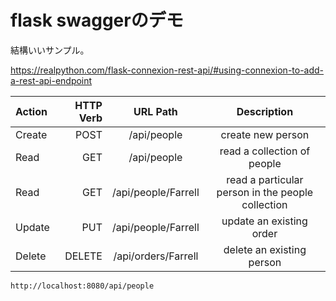 

# flask swaggerのデモ

結構いいサンプル。    

https://realpython.com/flask-connexion-rest-api/#using-connexion-to-add-a-rest-api-endpoint

    


| Action | HTTP Verb | URL Path | Description |
|:-----------|------------:|:------------:|:------------:|
| Create | POST   | /api/people           | create new person |
| Read   | GET    | /api/people           | read a collection of people |
| Read   | GET    | /api/people/Farrell   | read a particular person in the people collection |
| Update | PUT    | /api/people/Farrell   | update an existing order |
| Delete | DELETE | /api/orders/Farrell   | delete an existing person |


```
http://localhost:8080/api/people
```


